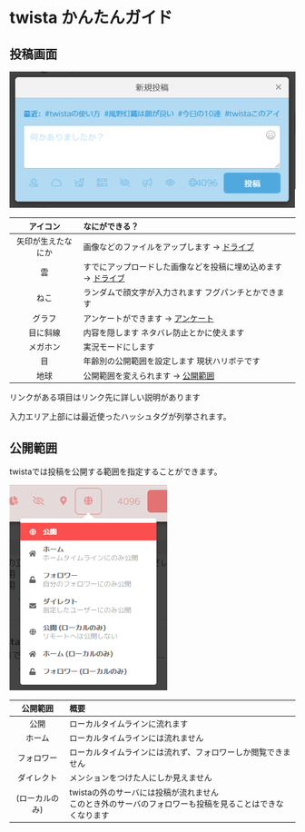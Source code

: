 # twista かんたんガイド

## 投稿画面
![post](./post.png)

<!-- To Do: 差替
新しいスクショに
-->

|アイコン|なにができる？|
|:--:|:--|
|矢印が生えたなにか|画像などのファイルをアップします → [ドライブ](feature/drive.md)|
|雲|すでにアップロードした画像などを投稿に埋め込めます → [ドライブ](feature/drive.md)|
|ねこ|ランダムで顔文字が入力されます フグパンチとかできます|
|グラフ|アンケートができます → [アンケート](feature/enquete.md)|
|目に斜線|内容を隠します ネタバレ防止とかに使えます|
|メガホン|実況モードにします|
|目|年齢別の公開範囲を設定します 現状ハリボテです|
|地球|公開範囲を変えられます → [公開範囲](#公開範囲)|

リンクがある項目はリンク先に詳しい説明があります

入力エリア上部には最近使ったハッシュタグが列挙されます。

## 公開範囲
twistaでは投稿を公開する範囲を指定することができます。

![範囲](./hanni.png)

<!-- To Do: 差替
新しいスクショに
-->

|公開範囲|概要|
|:--:|:--|
|公開|ローカルタイムラインに流れます|
|ホーム|ローカルタイムラインには流れません|
|フォロワー|ローカルタイムラインには流れず、フォロワーしか閲覧できません|
|ダイレクト|メンションをつけた人にしか見えません|
|(ローカルのみ)|twistaの外のサーバには投稿が流れません<br>このとき外のサーバのフォロワーも投稿を見ることはできなくなります|